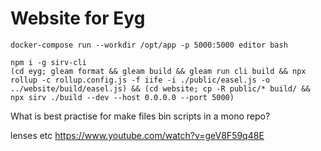 # Website for Eyg

```
docker-compose run --workdir /opt/app -p 5000:5000 editor bash
```
```
npm i -g sirv-cli
(cd eyg; gleam format && gleam build && gleam run cli build && npx rollup -c rollup.config.js -f iife -i ./public/easel.js -o ../website/build/easel.js) && (cd website; cp -R public/* build/ && npx sirv ./build --dev --host 0.0.0.0 --port 5000)
```

What is best practise for make files bin scripts in a mono repo?

lenses etc
https://www.youtube.com/watch?v=geV8F59q48E
